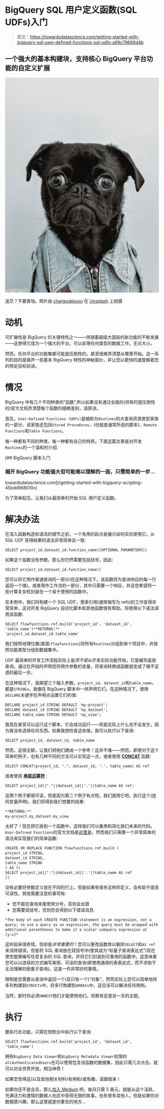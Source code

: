 # BigQuery SQL 用户定义函数(SQL UDFs)入门

> 原文：<https://towardsdatascience.com/getting-started-with-bigquery-sql-user-defined-functions-sql-udfs-a99c79689d4b>

## 一个强大的基本构建块，支持核心 BigQuery 平台功能的自定义扩展

![](img/8235e41ce8196c005e855f3b0513ca0d.png)

迷茫？不要害怕。照片由 [charlesdeluvio](https://unsplash.com/@charlesdeluvio?utm_source=medium&utm_medium=referral) 在 [Unsplash](https://unsplash.com?utm_source=medium&utm_medium=referral) 上拍摄

# 动机

可扩展性是 BigQuery 的关键特性之一——伴随着超级大国般的新功能的不断发展——这使得它成为一个强大的平台，可以处理任何类型的数据工作，无论大小。

然而，任何平台的功能集都可能是压倒性的，甚至很难弄清楚从哪里开始。这一系列的目的是揭开一些基本 BigQuery 特性的神秘面纱，并让您以更快的速度朝着您的特定目标前进。

# 情况

BigQuery 中有几个不同种类的“函数”,所以如果没有通过全面的(但有时是压倒性的)官方文档弄清楚每个函数的细微差别，请原谅。

首先，`User-Defined Functions (UDFs)`是被称为`Routines`的大查询资源类型家族的一部分，该家族还包括`Stored Procedures`、(也就是通常所说的脚本)、`Remote Functions`和`Table Functions`。

每一种都有不同的种类，每一种都有自己的特质。下面这篇文章是对开发`Routines`的一个温和的介绍:

[](/getting-started-with-bigquery-scripting-45bdd968010c) [## BigQuery 脚本入门

### 揭开 BigQuery 功能强大但可能难以理解的一面，只需简单的一步…

towardsdatascience.com](/getting-started-with-bigquery-scripting-45bdd968010c) 

为了简单起见，让我们从最简单的开始:SQL 用户定义函数。

# 解决办法

在深入函数构造和语法的细节之前，一个有用的起点是展示如何实际使用它。从 SQL UDF 获得结果的语法非常简单且一致:

```
SELECT project_id.dataset_id.function_name([OPTIONAL PARAMETERS])
```

如果这个函数没有参数，那么你仍然需要包括括号，因此:

```
SELECT project_id.dataset_id.function_name()
```

您可以将它用作普通查询的一部分(在这种情况下，该函数将为查询响应的每一行返回一个值)，或者用作工作流的一部分，其中只需要一个响应，并且您希望将一些计算复杂性封装在一个易于使用的函数中。

在本例中，我们将构建一个 SQL UDF，使表引用(通常缩写为 refs)的工作变得非常简单，这对开发 BigQuery 自动化脚本和其他函数很有帮助。将使用以下语法调用该函数:

```
SELECT flowfunctions.ref.build('project_id', 'dataset_id', 'table_name')**RETURNS:**
'project_id.dataset_id.table_name'
```

我们按照地理位置(美国:`flowfunctions`)将所有`Routines`分组到单个项目中，并按照功能类型分组到数据集中。

UDF 最简单的开发工作流程实际上是*而不是*从开发实际功能开始，它是编写底层查询。通过在开始时声明您将用作参数的变量，将查询转换成函数就变成了微不足道的最后一步。

在这种情况下，我期望三个输入参数，`project_id`、`dataset_id`和`table_name`，都是`STRINGs`。我像在 BigQuery 脚本中一样声明它们，在这种情况下，使用`DECLARE`关键字在声明点设置它们的值:

```
DECLARE project_id STRING DEFAULT 'my-project';
DECLARE dataset_id STRING DEFAULT 'my_dataset';
DECLARE table_name STRING DEFAULT 'my_view';
```

我现在甚至可以运行这个脚本，它会成功运行——但是实际上什么也不会发生，因为我没有选择任何东西。如果我想检查这些值，我可以执行以下查询:

```
SELECT project_id, dataset_id, table_name
```

然而，这很无聊，让我们把他们建成一个参考！这并不难——然而，即使对于这个简单的例子，也有几种不同的方法可以实现这一点，或者使用 [**CONCAT**](https://cloud.google.com/bigquery/docs/reference/standard-sql/string_functions#concat) 函数:

```
SELECT CONCAT(project_id, ".", dataset_id, '.', table_name) AS ref
```

或者使用 [**串联运算符**](https://cloud.google.com/bigquery/docs/reference/standard-sql/operators#concatenation_operator) :

```
SELECT project_id||"."||dataset_id||'.'||table_name AS ref;
```

这两个例子都很可读，但是因为第二个例子有点短，我们就用它吧。执行这个(连同变量声明)，我们将得到我们想要的结果:

```
**RETURNS:**
my-project.my_dataset.my_view
```

太好了！现在把它放到一个函数中，这样我们可以重用和简化我们未来的代码。`User-Defined Functions`的官方文档是[这里是](https://cloud.google.com/bigquery/docs/reference/standard-sql/user-defined-functions)，然而我们只需要一个非常简单的语法来实现我们的简单函数:

```
CREATE OR REPLACE FUNCTION flowfunctions.ref.build (
project_id STRING, 
dataset_id STRING, 
table_name STRING
) AS ((
SELECT project_id||"."||dataset_id||'.'||table_name AS ref
))
```

没有必要将参数定义放在不同的行上，但是如果有很多这样的定义，会有助于提高可读性。其他需要注意的事项有:

*   您不能在查询末尾使用分号，否则会出错
*   您需要双括号，否则您会得到以下错误消息:

```
*The body of each CREATE FUNCTION statement is an expression, not a query; to use a query as an expression, the query must be wrapped with additional parentheses to make it a scalar subquery expression at [y:x]*
```

这听起来很奇怪，但却是*非常重要的*！您可以更改函数体以删除`SELECT`和`AS ref`来消除错误，但是将 SQL 查询放在双括号中(使其成为“标量子查询表达式”)现在使您能够编写任意复杂的 SQL 查询，并将它们封装到可重用的函数中。这意味着您可以以连续的方式编写美观、可读的查询(即使用通用的表表达式，而不求助于无法理解的嵌套子查询)。这是一件非常好的事情。

限制是您需要从查询中返回一个(且只有一个)“对象”，然而实际上您可以简单地将多列构建到`STRUCTs`中，将多行构建到`ARRAYs`中，这应该可以解决任何用例。

当然，那时你必须`UNNEST`他们才能使用他们，但那肯定是另一天的主题。

# 执行

要执行此功能，只需在控制台中执行以下查询:

```
SELECT flowfunctions.ref.build('project_id', 'dataset_id', 'table_name')
```

拥有`BigQuery Data Viewer`和`BigQuery Metadata Viewer`权限的`allAuthenticatedUsers`也可以使用包含该函数的数据集，因此只需几次点击，就可以对全世界开放。相当神奇！

如果您觉得这(以及其他相关材料)有用和/或有趣，请跟我来！

如果你还不是会员，那么[加入 Medium](https://jim-barlow.medium.com/membership) 吧，每月只需 5 美元，就能从这个活跃、充满活力和激情的数据人社区中获得无限的故事。也有很多其他人，但是如果你对数据感兴趣，那么这里就是你要去的地方…